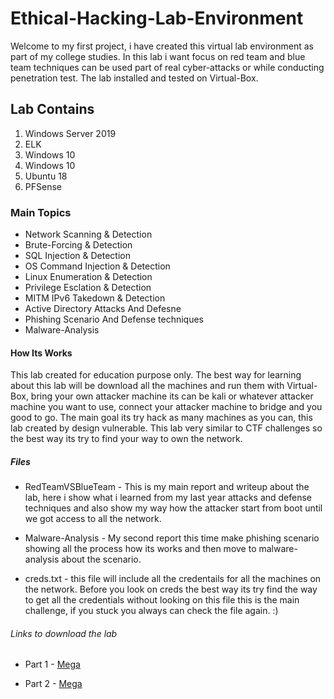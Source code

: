 # Ethical-Hacking-Lab-Environment
Welcome to my first project, i have created this virtual lab environment as part of my college studies.
In this lab i want focus on red team and blue team techniques can be used part of real cyber-attacks or while conducting penetration test.
The lab installed and tested on Virtual-Box.

## Lab Contains

1. Windows Server 2019
2. ELK
3. Windows 10
4. Windows 10
5. Ubuntu 18
6. PFSense

### Main Topics
* Network Scanning & Detection
* Brute-Forcing & Detection
* SQL Injection & Detection
* OS Command Injection & Detection
* Linux Enumeration & Detection
* Privilege Esclation & Detection
* MITM IPv6 Takedown & Detection
* Active Directory Attacks And Defesne
* Phishing Scenario And Defense techniques
* Malware-Analysis

#### How Its Works
This lab created for education purpose only.
The best way for learning about this lab will be download all the machines and run them with Virtual-Box, bring your own attacker machine its can be kali or whatever attacker machine you want to use, connect your attacker machine to bridge and you good to go.
The main goal its try hack as many machines as you can, this lab created by design vulnerable.
This lab very similar to CTF challenges so the best way its try to find your way to own the network.

##### Files

* RedTeamVSBlueTeam - This is my main report and writeup about the lab, here i show what i learned from my last year attacks and defense techniques and also show my way how the attacker start from boot until we got access to all the network.

* Malware-Analysis - My second report this time make phishing scenario showing all the process how its works and then move to malware-analysis about the scenario.

* creds.txt - this file will include all the credentails for all the machines on the network.
Before you look on creds the best way its try find the way to get all the credentials without looking on this file this is the main challenge, if you stuck you always can check the file again. :)

###### Links to download the lab

* Part 1 - [Mega](https://mega.nz/file/ANtQyTKQ#ldAi2YESjJqPSPEeTyACjWlcO0Gr3GPMAIj95R94JT4)

* Part 2 - [Mega](https://mega.nz/file/mU8GRLaL#pAEZxizZIDqIAdkKLgm7gpB_hjRqqrOwuT8eqTZ04wk)


















